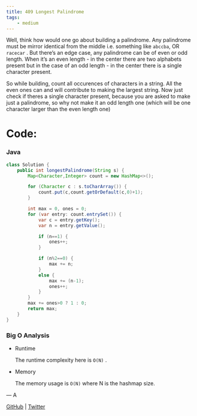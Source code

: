 ```yaml
---
title: 409 Longest Palindrome
tags:
    - medium
---
```




Well, think how would one go about building a palindrome. Any palindrome must be mirror identical from the middle i.e. something like `abccba`, OR `racecar` . But there’s an edge case, any palindrome can be of even or odd length. When it’s an even length - in the center there are two alphabets present but in the case of an odd length - in the center there is a single character present.

So while building, count all occurences of characters in a string. All the even ones can and will contribute to making the largest string. Now just check if theres a single character present, because you are asked to make just a palindrome, so why not make it an odd length one (which will be one character larger than the even length one)

# Code:

### Java

```java
class Solution {
    public int longestPalindrome(String s) {
        Map<Character,Integer> count = new HashMap<>();

        for (Character c : s.toCharArray()) {
            count.put(c,count.getOrDefault(c,0)+1);
        }

        int max = 0, ones = 0;
        for (var entry: count.entrySet()) {
            var c = entry.getKey();
            var n = entry.getValue();

            if (n==1) {
                ones++;
            }

            if (n%2==0) {
                max += n;
            }
            else {
                max += (n-1);
                ones++;
            }
        }
        max += ones>0 ? 1 : 0;
        return max;
    }
}
```

### Big O Analysis

- Runtime
    
    The runtime complexity here is `O(N)` .
    
- Memory
    
    The memory usage is `O(N)` where N is the hashmap size.
    

— A

[GitHub](https://github.com/AtharvaKamble) | [Twitter](https://twitter.com/AtharvaKamble07)
